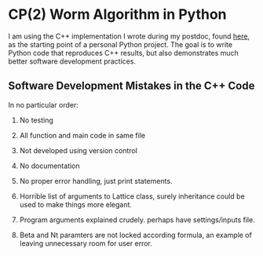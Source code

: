 # CP(2) Worm Algorithm in Python

I am using the C++ implementation I wrote during my postdoc, found [here], as the starting point of a personal Python project. The goal is to write Python code that reproduces C++ results, but also demonstrates much better software development practices.

## Software Development Mistakes in the C++ Code

In no particular order:

1) No testing
2) All function and main code in same file
3) Not developed using version control
4) No documentation
5) No proper error handling, just print statements.
6) Horrible list of arguments to Lattice class, surely inheritance could be used to make things more elegant.
7) Program arguments explained crudely. perhaps have settings/inputs file.
8) Beta and Nt paramters are not locked according formula, an example of leaving unnecessary room for user error.



   [here]: <https://github.com/wynneevans/CP2-Worm-Algorithm-CPP>
